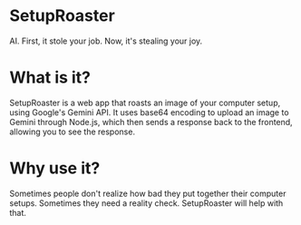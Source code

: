 # SetupRoaster
AI. First, it stole your job. Now, it's stealing your joy.

# What is it?
SetupRoaster is a web app that roasts an image of your computer setup, using Google's Gemini API.
It uses base64 encoding to upload an image to Gemini through Node.js, which then sends a response back to the frontend, allowing you to see the response.

# Why use it?
Sometimes people don't realize how bad they put together their computer setups.
Sometimes they need a reality check.
SetupRoaster will help with that.
